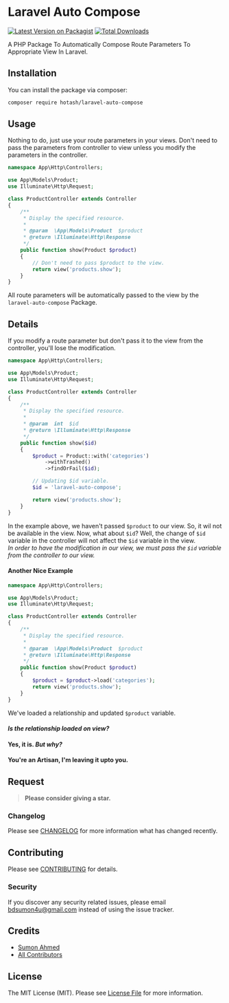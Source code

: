 # Laravel Auto Compose

[![Latest Version on Packagist](https://img.shields.io/packagist/v/hotash/laravel-auto-compose.svg?style=flat-square)](https://packagist.org/packages/hotash/laravel-auto-compose)
[![Total Downloads](https://img.shields.io/packagist/dt/hotash/laravel-auto-compose.svg?style=flat-square)](https://packagist.org/packages/hotash/laravel-auto-compose)

A PHP Package To Automatically Compose Route Parameters To Appropriate View In Laravel.

## Installation

You can install the package via composer:

```bash
composer require hotash/laravel-auto-compose
```

## Usage

Nothing to do, just use your route parameters in your views. Don't need to pass the parameters from controller to view unless you modify the parameters in the controller.

```php
namespace App\Http\Controllers;

use App\Models\Product;
use Illuminate\Http\Request;

class ProductController extends Controller
{
    /**
     * Display the specified resource.
     *
     * @param  \App\Models\Product  $product
     * @return \Illuminate\Http\Response
     */
    public function show(Product $product)
    {
        // Don't need to pass $product to the view.
        return view('products.show');
    }
}
```

All route parameters will be automatically passed to the view by the `laravel-auto-compose` Package.

## Details

If you modify a route parameter but don't pass it to the view from the controller, you'll lose the modification.

```php
namespace App\Http\Controllers;

use App\Models\Product;
use Illuminate\Http\Request;

class ProductController extends Controller
{
    /**
     * Display the specified resource.
     *
     * @param  int  $id
     * @return \Illuminate\Http\Response
     */
    public function show($id)
    {
        $product = Product::with('categories')
            ->withTrashed()
            ->findOrFail($id);

        // Updating $id variable.
        $id = 'laravel-auto-compose';

        return view('products.show');
    }
}
```

In the example above, we haven't passed `$product` to our view. So, it wil not be available in the view.
Now, what about `$id`? Well, the change of `$id` variable in the controller will not affect the `$id` variable in the view.  
*In order to have the modification in our view, we must pass the `$id` variable from the controller to our view.*

#### Another Nice Example

```php
namespace App\Http\Controllers;

use App\Models\Product;
use Illuminate\Http\Request;

class ProductController extends Controller
{
    /**
     * Display the specified resource.
     *
     * @param  \App\Models\Product  $product
     * @return \Illuminate\Http\Response
     */
    public function show(Product $product)
    {
        $product = $product->load('categories');
        return view('products.show');
    }
}
```

We've loaded a relationship and updated `$product` variable.  
#### *Is the relationship loaded on view?*
#### Yes, it is. *But why?*
#### You're an Artisan, I'm leaving it upto you.

## Request
> **Please consider giving a star.**

### Changelog

Please see [CHANGELOG](CHANGELOG.md) for more information what has changed recently.

## Contributing

Please see [CONTRIBUTING](CONTRIBUTING.md) for details.

### Security

If you discover any security related issues, please email bdsumon4u@gmail.com instead of using the issue tracker.

## Credits

- [Sumon Ahmed](https://github.com/bdsumon4u)
- [All Contributors](../../contributors)

## License

The MIT License (MIT). Please see [License File](LICENSE.md) for more information.

